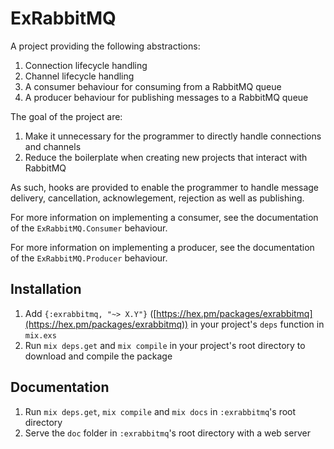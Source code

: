 # ExRabbitMQ

A project providing the following abstractions:

1. Connection lifecycle handling
2. Channel lifecycle handling
3. A consumer behaviour for consuming from a RabbitMQ queue
4. A producer behaviour for publishing messages to a RabbitMQ queue

The goal of the project are:

1. Make it unnecessary for the programmer to directly handle connections and channels
2. Reduce the boilerplate when creating new projects that interact with RabbitMQ

As such, hooks are provided to enable the programmer to handle message delivery, cancellation, acknowlegement, rejection
as well as publishing.

For more information on implementing a consumer, see the documentation of the `ExRabbitMQ.Consumer` behaviour.

For more information on implementing a producer, see the documentation of the `ExRabbitMQ.Producer` behaviour.

## Installation

1. Add `{:exrabbitmq, "~> X.Y"}` ([https://hex.pm/packages/exrabbitmq](https://hex.pm/packages/exrabbitmq)) in your project's `deps` function in `mix.exs`
2. Run `mix deps.get` and `mix compile` in your project's root directory to download and compile the package

## Documentation

1. Run `mix deps.get`, `mix compile` and `mix docs` in `:exrabbitmq`'s root directory
2. Serve the `doc` folder in `:exrabbitmq`'s root directory with a web server